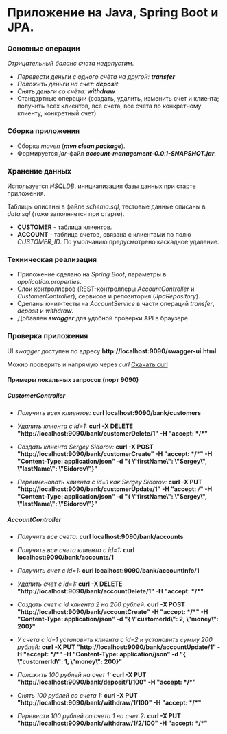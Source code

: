 # Приложение на Java, Spring Boot и JPA.

### **Основные операции**
_Отрицательный баланс счета недопустим._
+ _Перевести деньги с одного счёта на другой: **transfer**_
+ _Положить деньги на счёт: **deposit**_
+ _Снять деньги со счёта: **withdraw**_
+ Стандартные операции (создать, удалить, изменить счет и клиента; получить всех клиентов, все счета, все счета по конкретному клиенту, конкретный счет)

### Сборка приложения

+ Сборка _maven_ (_**mvn clean package**_).
+ Формируется _jar_-файл _**account-management-0.0.1-SNAPSHOT.jar**_.

### Хранение данных

Используется _HSQLDB_, инициализация базы данных при старте приложения.

Таблицы описаны в файле _schema.sql_, тестовые данные описаны в _data.sql_ (тоже заполняется при старте).
+ **CUSTOMER** - таблица клиентов.
+ **ACCOUNT** - таблица счетов, связана с клиентами по полю _CUSTOMER_ID_. По умолчанию предусмотрено каскадное удаление.

### Техническая реализация

+ Приложение сделано на _Spring Boot_, параметры в _application.properties_.
+ Слои контроллеров (REST-контроллеры _AccountController_ и _CustomerController_), сервисов и репозитория (_JpaRepository_).
+ Сделаны юнит-тесты на _AccountService_ в части операций _transfer_, _deposit_ и _withdraw_.
+ Добавлен **_swagger_** для удобной проверки API в браузере.

### Проверка приложения

UI _swagger_ доступен по адресу **http://localhost:9090/swagger-ui.html**

Можно проверить и напрямую через _curl_ [Скачать curl](https://curl.haxx.se/download.html)

#### Примеры локальных запросов (порт 9090)

##### CustomerController

+ _Получить всех клиентов:_
**curl localhost:9090/bank/customers**

+ _Удалить клиента с id=1:_
**curl -X DELETE "http://localhost:9090/bank/customerDelete/1" -H  "accept: \*/\*"**

+ _Создать клиента Sergey Sidorov:_
**curl -X POST "http://localhost:9090/bank/customerCreate" -H  "accept: \*/\*" -H  "Content-Type: application/json" -d "{  \\"firstName\\": \\"Sergey\\",  \\"lastName\\": \\"Sidorov\\"}"**

+ _Переименовать клиента с id=1 как Sergey Sidorov:_
**curl -X PUT "http://localhost:9090/bank/customerUpdate/1" -H  "accept: */*" -H  "Content-Type: application/json" -d "{  \\"firstName\\": \\"Sergey\\",  \\"lastName\\": \\"Sidorov\\"}"**

##### AccountController

+ _Получить все счета:_
**curl localhost:9090/bank/accounts**

+ _Получить все счета клиента с id=1:_
**curl localhost:9090/bank/accounts/1**

+ _Получить счет с id=1:_
**curl localhost:9090/bank/accountInfo/1**

+ _Удалить счет с id=1:_
**curl -X DELETE "http://localhost:9090/bank/accountDelete/1" -H  "accept: \*/\*"**

+ _Создать счет с id клиента 2 на 200 рублей:_
**curl -X POST "http://localhost:9090/bank/accountCreate" -H  "accept: \*/\*" -H  "Content-Type: application/json" -d "{  \\"customerId\\": 2,  \\"money\\": 200}"**

+ _У счета с id=1 установить клиента с id=2 и установить сумму 200 рублей:_
**curl -X PUT "http://localhost:9090/bank/accountUpdate/1" -H  "accept: \*/\*" -H  "Content-Type: application/json" -d "{  \\"customerId\\": 1,  \\"money\\": 200}"**

+ _Положить 100 рублей на счет 1:_
**curl -X PUT "http://localhost:9090/bank/deposit/1/100" -H  "accept: \*/\*"**

+ _Снять 100 рублей со счета 1:_
**curl -X PUT "http://localhost:9090/bank/withdraw/1/100" -H  "accept: \*/\*"**

+ _Перевести 100 рублей со счета 1 на счет 2:_
**curl -X PUT "http://localhost:9090/bank/withdraw/1/2/100" -H  "accept: \*/\*"**